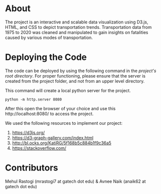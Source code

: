 # About

The project is an interactive and scalable data visualization using D3.js, HTML, and CSS to depict transportation trends.
Transportation data from 1975 to 2020 was cleaned and manipulated to gain insights on fatalities caused by various modes of transportation.

# Deploying the Code

The code can be deployed by using the following command in the *project's root directory*. For proper functioning, please ensure that the server is created from the project folder, and not from an upper level directory.

This command will create a local python server for the project.
```
python -m http.server 8080
```
After this open the browser of your choice and use this http://localhost:8080/ to access the project.

We used the following resources to implement our project:

1) https://d3js.org/ 
2) https://d3-graph-gallery.com/index.html
3) http://bl.ocks.org/KatiRG/5f168b5c884b1f9c36a5
4) https://stackoverflow.com/

# Contributors

Mehul Rastogi (mrastogi7 at gatech dot edu) & Avnee Naik (anaik62 at gatech dot edu)
